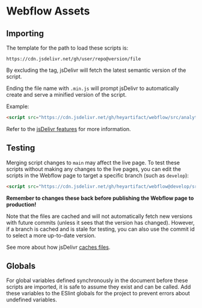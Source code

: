 # Webflow Assets

## Importing

The template for the path to load these scripts is:

```
https://cdn.jsdelivr.net/gh/user/repo@version/file
```

By excluding the tag, jsDelivr will fetch the latest semantic version of the script.

Ending the file name with `.min.js` will prompt jsDelivr to automatically create and serve a minified version of the
script.

Example:
```html
<script src="https://cdn.jsdelivr.net/gh/heyartifact/webflow/src/analytics.min.js"></script>
```

Refer to the [jsDelivr features](https://www.jsdelivr.com/features#gh) for more information.

## Testing

Merging script changes to `main` may affect the live page. To test these scripts without making any changes to the live
pages, you can edit the scripts in the Webflow page to target a specific branch (such as `develop`):

```html
<script src="https://cdn.jsdelivr.net/gh/heyartifact/webflow@develop/src/analytics.min.js"></script>
```

**Remember to changes these back before publishing the Webflow page to production!**

Note that the files are cached and will not automatically fetch new versions with future commits (unless it sees that
the version has changed). However, if a branch is cached and is stale for testing, you can also use the commit id to
select a more up-to-date version.

See more about how jsDelivr [caches files](https://github.com/jsdelivr/jsdelivr#caching).

## Globals

For global variables defined synchronously in the document before these scripts are imported, it is safe to assume they
exist and can be called. Add these variables to the ESlint globals for the project to prevent errors about undefined
variables.